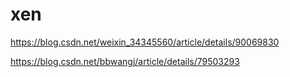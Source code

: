 # xen

https://blog.csdn.net/weixin_34345560/article/details/90069830

https://blog.csdn.net/bbwangj/article/details/79503293